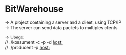 # BitWarehouse

-> A project containing a server and a client, using TCP/IP  
-> The server can send data packets to multiples clients  
  
-> Usage:  
// ./konsument -c <int> -p <float> -d <float> <host:><port>  
// ./producent -p <float> <host:><port>  

